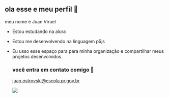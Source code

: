 ## ola esse e meu perfil 🖤
meu nome é Juan Viruel 


- Estou estudando na alura
- Estou me desenvolvendo na linguagem p5js
- Eu usso esse espaço para para minha organização e compartilhar meus projetos desenvolvidos

  ### você entra em contato comigo 📧

  juan.ostrovski@escola.pr.gov.br

  ![](https://media.tenor.com/UZptYVE7PHoAAAAM/yaya-mijo-ya-ya-ya-mijo-ya.gif)
